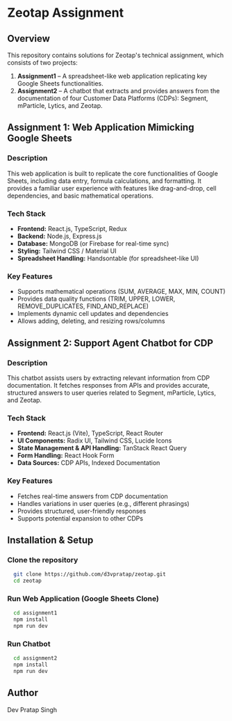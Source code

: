 # Zeotap Assignment

## Overview
This repository contains solutions for Zeotap's technical assignment, which consists of two projects:

1. **Assignment1** – A spreadsheet-like web application replicating key Google Sheets functionalities.
2. **Assignment2** – A chatbot that extracts and provides answers from the documentation of four Customer Data Platforms (CDPs): Segment, mParticle, Lytics, and Zeotap.

## Assignment 1: Web Application Mimicking Google Sheets
### Description
This web application is built to replicate the core functionalities of Google Sheets, including data entry, formula calculations, and formatting. It provides a familiar user experience with features like drag-and-drop, cell dependencies, and basic mathematical operations.

### Tech Stack
- **Frontend:** React.js, TypeScript, Redux
- **Backend:** Node.js, Express.js
- **Database:** MongoDB (or Firebase for real-time sync)
- **Styling:** Tailwind CSS / Material UI
- **Spreadsheet Handling:** Handsontable (for spreadsheet-like UI)

### Key Features
- Supports mathematical operations (SUM, AVERAGE, MAX, MIN, COUNT)
- Provides data quality functions (TRIM, UPPER, LOWER, REMOVE_DUPLICATES, FIND_AND_REPLACE)
- Implements dynamic cell updates and dependencies
- Allows adding, deleting, and resizing rows/columns

## Assignment 2: Support Agent Chatbot for CDP
### Description
This chatbot assists users by extracting relevant information from CDP documentation. It fetches responses from APIs and provides accurate, structured answers to user queries related to Segment, mParticle, Lytics, and Zeotap.

### Tech Stack
- **Frontend:** React.js (Vite), TypeScript, React Router
- **UI Components:** Radix UI, Tailwind CSS, Lucide Icons
- **State Management & API Handling:** TanStack React Query
- **Form Handling:** React Hook Form
- **Data Sources:** CDP APIs, Indexed Documentation

### Key Features
- Fetches real-time answers from CDP documentation
- Handles variations in user queries (e.g., different phrasings)
- Provides structured, user-friendly responses
- Supports potential expansion to other CDPs

## Installation & Setup
### Clone the repository
```bash
  git clone https://github.com/d3vpratap/zeotap.git
  cd zeotap
```

### Run Web Application (Google Sheets Clone)
```bash
  cd assignment1
  npm install
  npm run dev
```

### Run Chatbot
```bash
  cd assignment2
  npm install
  npm run dev
```

## Author
Dev Pratap Singh
